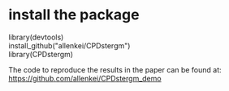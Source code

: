 # install the package
library(devtools)\
install_github("allenkei/CPDstergm")\
library(CPDstergm)

The code to reproduce the results in the paper can be found at:
https://github.com/allenkei/CPDstergm_demo
